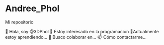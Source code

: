 # Andree_Phol
Mi repositorio 

👋 Hola, soy @3DPhol
👀 Estoy interesado en la programacion
🌱Actualmente estoy aprendiendo...
💞️ Busco colaborar en...
📫 Cómo contactarme...
